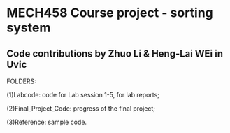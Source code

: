# MECH458 Course project - sorting system
## Code contributions by Zhuo Li & Heng-Lai WEi in Uvic

FOLDERS: 

(1)Labcode: code for Lab session 1-5, for lab reports;

(2)Final_Project_Code: progress of the final project;

(3)Reference: sample code.

